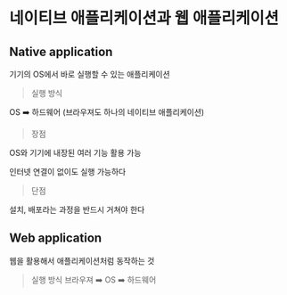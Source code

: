 # 네이티브 애플리케이션과 웹 애플리케이션

## Native application
기기의 OS에서 바로 실행할 수 있는 애플리케이션

>실행 방식

OS ➡️ 하드웨어 (브라우져도 하나의 네이티브 애플리케이션)

>장점

OS와 기기에 내장된 여러 기능 활용 가능

인터넷 연결이 없이도 실행 가능하다

>단점

설치, 배포라는 과정을 반드시 거쳐야 한다

## Web application
웹을 활용해서 애플리케이션처럼 동작하는 것

>실행 방식
브라우져 ➡️ OS ➡️ 하드웨어
